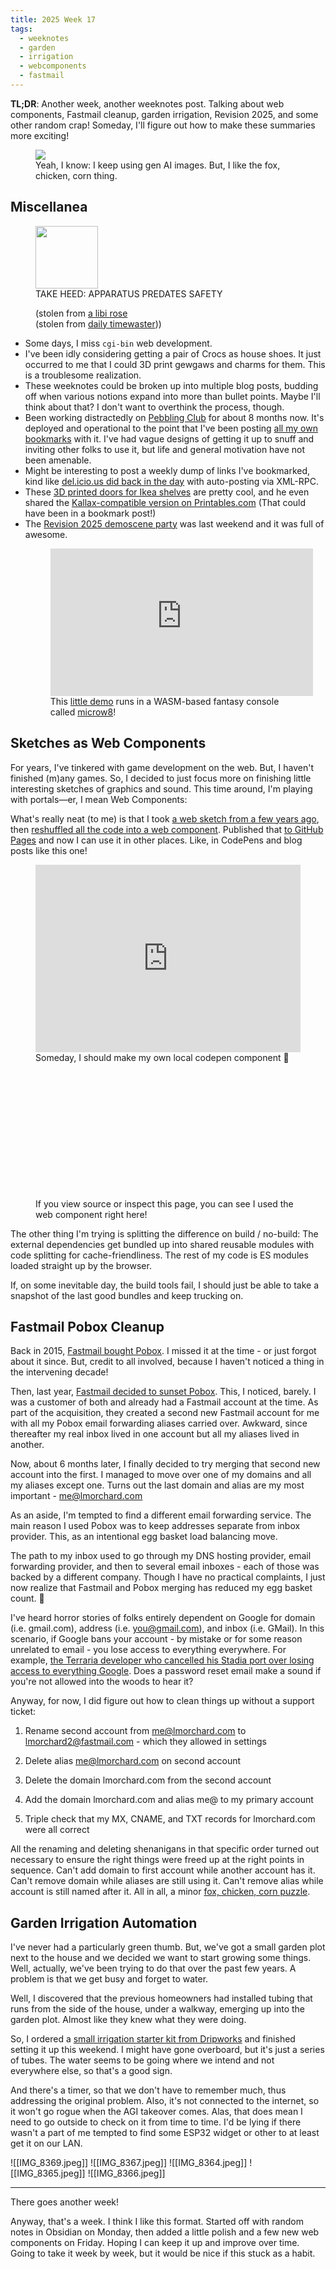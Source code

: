 ```yaml
---
title: 2025 Week 17
tags:
  - weeknotes
  - garden
  - irrigation
  - webcomponents
  - fastmail
---
```


**TL;DR**: Another week, another weeknotes post. Talking about web components, Fastmail cleanup, garden irrigation, Revision 2025, and some other random crap! Someday, I'll figure out how to make these summaries more exciting!

<!--more-->

<figure class="wide">
  <img src="./cover.png">
  <figcaption>Yeah, I know: I keep using gen AI images. But, I like the fox, chicken, corn thing.</figcaption>
</figure>

<nav role="navigation" class="table-of-contents"></nav>

## Miscellanea

<figure class="inset right">
<a href="https://masto.hackers.town/@rose_alibi@post.lurk.org/114387872704382637"><img src="index-apparatus-predates-safety.png" width="100" /></a>
<figcaption>
TAKE HEED: APPARATUS PREDATES SAFETY 

(stolen from [a libi rose](https://masto.hackers.town/@rose_alibi@post.lurk.org/114387872704382637) <br> (stolen from [daily timewaster](https://dailytimewaster.blogspot.com/2022/05/always-watch-out-for-yourself.html?m=1)))
</figcaption>
</figure>

<div class="weeknote-miscellanea">

- Some days, I miss `cgi-bin` web development.
- I've been idly considering getting a pair of Crocs as house shoes. It just occurred to me that I could 3D print gewgaws and charms for them. This is a troublesome realization.
- These weeknotes could be broken up into multiple blog posts, budding off when various notions expand into more than bullet points. Maybe I'll think about that? I don't want to overthink the process, though.
- Been working distractedly on [Pebbling Club](https://github.com/lmorchard/pebbling-club) for about 8 months now. It's deployed and operational to the point that I've been posting [all my own bookmarks](https://pebbl.ing/u/lmorchard) with it. I've had vague designs of getting it up to snuff and inviting other folks to use it, but life and general motivation have not been amenable.
- Might be interesting to post a weekly dump of links I've bookmarked, kind like [del.icio.us did back in the day](http://localhost:9980/2006/02/08/links-for-2006-02-09/index.html) with auto-posting via XML-RPC.
- These [3D printed doors for Ikea shelves](https://www.youtube.com/watch?v=yLYvsIWRTa4) are pretty cool, and he even shared the [Kallax-compatible version on Printables.com](https://www.printables.com/model/1264555-ikea-kallax-cabinet-doors) (That could have been in a bookmark post!)
- The [Revision 2025 demoscene party](https://2025.revision-party.net/) was last weekend and it was full of awesome. <figure><iframe width="420" height="236" src="https://www.youtube.com/embed/6p0GDWiacQ8?si=NfLsIiOCWchTwunM" title="YouTube video player" frameborder="0" allow="accelerometer; autoplay; clipboard-write; encrypted-media; gyroscope; picture-in-picture; web-share" referrerpolicy="strict-origin-when-cross-origin" allowfullscreen></iframe><figcaption>This [little demo](https://demozoo.org/productions/371274/) runs in a WASM-based fantasy console called [microw8](https://exoticorn.github.io/microw8/)!</figcaption></figure>

</div>

## Sketches as Web Components

For years, I've tinkered with game development on the web. But, I haven't finished (m)any games. So, I decided to just focus more on finishing little interesting sketches of graphics and sound. This time around, I'm playing with portals—er, I mean Web Components:

What's really neat (to me) is that I took [a web sketch from a few years ago](https://lmorchard.github.io/sketches-v01/sketches/2021/vector-avatars/index.html), then [reshuffled all the code into a web component](https://github.com/lmorchard/sketches-v03/blob/main/src/sketches/VectorAvatar/VectorAvatar.js). Published that [to GitHub Pages](https://lmorchard.github.io/sketches-v03/) and now I can use it in other places. Like, in CodePens and blog posts like this one!

<figure>
<iframe height="300" style="width: 100%;" scrolling="no" title="Untitled" src="https://codepen.io/lmorchard/embed/gbbgLNN?default-tab=html%2Cresult" frameborder="no" loading="lazy" allowtransparency="true" allowfullscreen="true">
  See the Pen <a href="https://codepen.io/lmorchard/pen/gbbgLNN">Testing cross-site inclusion of my web component sketches</a> by Les Orchard (<a href="https://codepen.io/lmorchard">@lmorchard</a>)
  on <a href="https://codepen.io">CodePen</a>.
</iframe>
<figcaption>Someday, I should make my own local codepen component 🤔</figcaption>
</figure>

<script type="module" src="./dist/sketches/VectorAvatar/VectorAvatar.js"></script>

<style>
vector-avatar {
  display: inline-block;
  width: 100px;
  height: 100px;
}
</style>

<figure>
<div>
<vector-avatar></vector-avatar>
<vector-avatar></vector-avatar>
<vector-avatar></vector-avatar>
<vector-avatar></vector-avatar>
<vector-avatar></vector-avatar>
</div>
<figcaption>If you view source or inspect this page, you can see I used the web component right here!</figcaption>
</figure>

The other thing I'm trying is splitting the difference on build / no-build: The external dependencies get bundled up into shared reusable modules with code splitting for cache-friendliness. The rest of my code is ES modules loaded straight up by the browser.

If, on some inevitable day, the build tools fail, I should just be able to take a snapshot of the last good bundles and keep trucking on.

## Fastmail Pobox Cleanup

Back in 2015, [Fastmail bought Pobox](https://www.fastmail.com/blog/fastmail-acquires-pobox-and-listbox/). I missed it at the time - or just forgot about it since. But, credit to all involved, because I haven't noticed a thing in the intervening decade!

Then, last year, [Fastmail decided to sunset Pobox](https://www.fastmail.com/blog/sunsetting-pobox/). This, I noticed, barely. I was a customer of both and already had a Fastmail account at the time. As part of the acquisition, they created a second new Fastmail account for me with all my Pobox email forwarding aliases carried over. Awkward, since thereafter my real inbox lived in one account but all my aliases lived in another.

Now, about 6 months later, I finally decided to try merging that second new account into the first. I managed to move over one of my domains and all my aliases except one. Turns out the last domain and alias are my most important - me@lmorchard.com

As an aside, I'm tempted to find a different email forwarding service. The main reason I used Pobox was to keep addresses separate from inbox provider. This, as an intentional egg basket load balancing move.

The path to my inbox used to go through my DNS hosting provider, email forwarding provider, and then to several email inboxes - each of those was backed by a different company. Though I have no practical complaints, I just now realize that Fastmail and Pobox merging has reduced my egg basket count. 🤔

I've heard horror stories of folks entirely dependent on Google for domain (i.e. gmail.com), address (i.e. you@gmail.com), and inbox (i.e. GMail). In this scenario, if Google bans your account - by mistake or for some reason unrelated to email - you lose access to everything everywhere. For example, [the Terraria developer who cancelled his Stadia port over losing access to everything Google](https://arstechnica.com/gadgets/2021/02/terraria-developer-cancels-google-stadia-port-after-youtube-account-ban/). Does a password reset email make a sound if you're not allowed into the woods to hear it?

Anyway, for now, I did figure out how to clean things up without a support ticket:

1) Rename second account from me@lmorchard.com to lmorchard2@fastmail.com - which they allowed in settings

2) Delete alias me@lmorchard.com on second account

3) Delete the domain lmorchard.com from the second account

4) Add the domain lmorchard.com and alias me@ to my primary account

5) Triple check that my MX, CNAME, and TXT records for lmorchard.com were all correct

All the renaming and deleting shenanigans in that specific order turned out necessary to ensure the right things were freed up at the right points in sequence. Can't add domain to first account while another account has it. Can't remove domain while aliases are still using it. Can't remove alias while account is still named after it. All in all, a minor [fox, chicken, corn puzzle](https://www.mathsisfun.com/chicken_crossing.html).

## Garden Irrigation Automation 

I've never had a particularly green thumb. But, we've got a small garden plot next to the house and we decided we want to start growing some things. Well, actually, we've been trying to do that over the past few years. A problem is that we get busy and forget to water.

Well, I discovered that the previous homeowners had installed tubing that runs from the side of the house, under a walkway, emerging up into the garden plot. Almost like they knew what they were doing.

So, I ordered a [small irrigation starter kit from Dripworks](https://www.dripworks.com/garden-bed-irrigation-kit-small) and finished setting it up this weekend. I might have gone overboard, but it's just a series of tubes. The water seems to be going where we intend and not everywhere else, so that's a good sign.

And there's a timer, so that we don't have to remember much, thus addressing the original problem. Also, it's not connected to the internet, so it won't go rogue when the AGI takeover comes. Alas, that does mean I need to go outside to check on it from time to time. I'd be lying if there wasn't a part of me tempted to find some ESP32 widget or other to at least get it on our LAN.

<image-gallery>

![[IMG_8369.jpeg]]
![[IMG_8367.jpeg]]
![[IMG_8364.jpeg]]
![[IMG_8365.jpeg]]
![[IMG_8366.jpeg]]

</image-gallery>

<hr />

There goes another week! 

Anyway, that's a week. I think I like this format. Started off with random notes in Obsidian on Monday, then added a little polish and a few new web components on Friday. Hoping I can keep it up and improve over time. Going to take it week by week, but it would be nice if this stuck as a habit.
